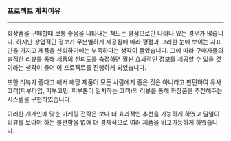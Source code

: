 ### 프로젝트 계획이유
---
 화장품을 구매할때 보통 좋음을 나타내는 척도는 평점으로만 나타나 있는 경우가 많습니다. 하지만 상업적인 정보가 무분별하게 제공됨에 따라 평점과 그러한 눈에 보이는 지표만을 가지고 제품을 신뢰하기에는 부족하다는 생각이 들었습니다. 그에 따라 구매자들의 솔직한 리뷰를 통해 제품의 신뢰도를 측정하면 훨씬 효과적인 정보를 제공할 수 있을 것이라는 생각이 들어 이 프로젝트를 진행하게 되었습니다.
 
  또한 리뷰가 좋다고 해서 해당 제품이 모든 사람에게 좋은 것은 아니라고 판단하여 유사고객(피부타입, 피부고민, 피부톤이 일치하는 고객)의 리뷰를 통해 화장품을 추천해주는 시스템을 구현하였습니다. 
  
  이러한 개개인에 맞춘 마케팅 전략은 보다 더 효과적인 추천을 가능하게 하였고 일일이 리뷰를 보아야 하는 불편함을 없애 더 경제적으로 여러 제품을 비교가능하게 하였습니다.
